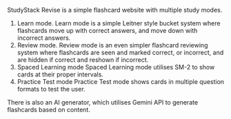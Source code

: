 StudyStack Revise is a simple flashcard website with multiple study modes.

1. Learn mode.
	 Learn mode is a simple Leitner style bucket system where flashcards move up with correct answers, and move down with incorrect answers.
2. Review mode.
   Review mode is an even simpler flashcard reviewing system where flashcards are seen and marked correct, or incorrect, and are hidden if correct and reshown if incorrect.
3. Spaced Learning mode
   Spaced Learning mode utilises SM-2 to show cards at their proper intervals.
4. Practice Test mode
   Practice Test mode shows cards in multiple question formats to test the user.

There is also an AI generator, which utilises Gemini API to generate flashcards based on content.
